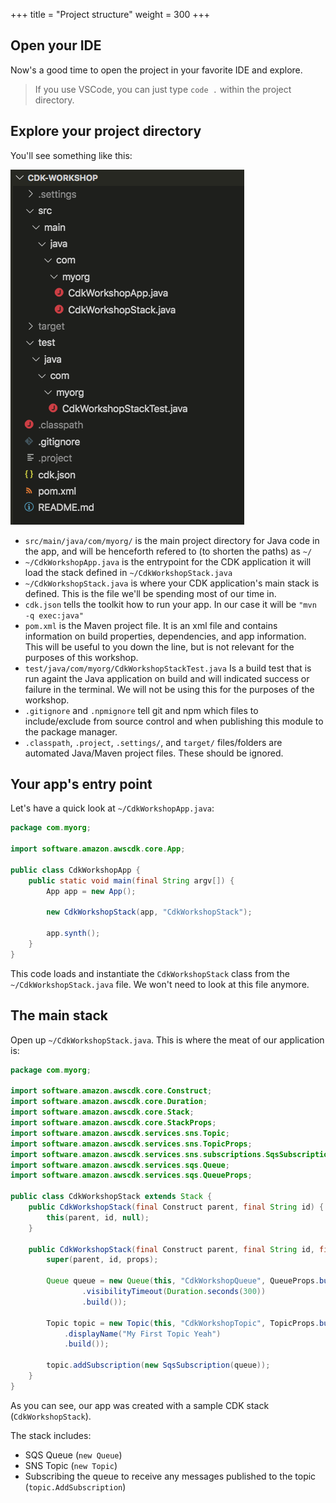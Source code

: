 +++
title = "Project structure"
weight = 300
+++

## Open your IDE

Now's a good time to open the project in your favorite IDE and explore.

> If you use VSCode, you can just type `code .` within the project directory.

## Explore your project directory

You'll see something like this:

![](./structure.png)

* `src/main/java/com/myorg/` is the main project directory for Java code in the app, and will be henceforth refered to (to shorten the paths) as `~/`
* `~/CdkWorkshopApp.java` is the entrypoint for the CDK application it will load the stack defined in `~/CdkWorkshopStack.java`
* `~/CdkWorkshopStack.java` is where your CDK application's main stack is defined. This is the file we'll be spending most of our time in.
* `cdk.json` tells the toolkit how to run your app. In our case it will be
  `"mvn -q exec:java"`
* `pom.xml` is the Maven project file. It is an xml file and contains information on build properties, dependencies, and app information. This will be useful to you down the line, but is not relevant for the purposes of this workshop.
* `test/java/com/myorg/CdkWorkshopStackTest.java` Is a build test that is run againt the Java application on build and will indicated success or failure in the terminal. We will not be using this for the purposes of the workshop.
* `.gitignore` and `.npmignore` tell git and npm which files to include/exclude
  from source control and when publishing this module to the package manager.
* `.classpath`, `.project`, `.settings/`, and `target/` files/folders are automated Java/Maven project files. These should be ignored.

## Your app's entry point

Let's have a quick look at `~/CdkWorkshopApp.java`:

```java
package com.myorg;

import software.amazon.awscdk.core.App;

public class CdkWorkshopApp {
    public static void main(final String argv[]) {
        App app = new App();

        new CdkWorkshopStack(app, "CdkWorkshopStack");

        app.synth();
    }
}
```

This code loads and instantiate the `CdkWorkshopStack` class from the
`~/CdkWorkshopStack.java` file. We won't need to look at this file anymore.

## The main stack

Open up `~/CdkWorkshopStack.java`. This is where the meat of our application
is:

```java
package com.myorg;

import software.amazon.awscdk.core.Construct;
import software.amazon.awscdk.core.Duration;
import software.amazon.awscdk.core.Stack;
import software.amazon.awscdk.core.StackProps;
import software.amazon.awscdk.services.sns.Topic;
import software.amazon.awscdk.services.sns.TopicProps;
import software.amazon.awscdk.services.sns.subscriptions.SqsSubscription;
import software.amazon.awscdk.services.sqs.Queue;
import software.amazon.awscdk.services.sqs.QueueProps;

public class CdkWorkshopStack extends Stack {
    public CdkWorkshopStack(final Construct parent, final String id) {
        this(parent, id, null);
    }

    public CdkWorkshopStack(final Construct parent, final String id, final StackProps props) {
        super(parent, id, props);

        Queue queue = new Queue(this, "CdkWorkshopQueue", QueueProps.builder()
                .visibilityTimeout(Duration.seconds(300))
                .build());

        Topic topic = new Topic(this, "CdkWorkshopTopic", TopicProps.builder()
            .displayName("My First Topic Yeah")
            .build());

        topic.addSubscription(new SqsSubscription(queue));
    }
}
```

As you can see, our app was created with a sample CDK stack
(`CdkWorkshopStack`).

The stack includes:

- SQS Queue (`new Queue`)
- SNS Topic (`new Topic`)
- Subscribing the queue to receive any messages published to the topic (`topic.AddSubscription`)
